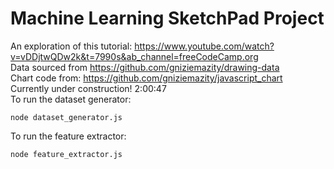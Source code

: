 # Machine Learning SketchPad Project

An exploration of this tutorial: https://www.youtube.com/watch?v=vDDjtwQDw2k&t=7990s&ab_channel=freeCodeCamp.org
</br>
Data sourced from https://github.com/gniziemazity/drawing-data
</br>
Chart code from: https://github.com/gniziemazity/javascript_chart
</br>
Currently under construction!
2:00:47
</br>
To run the dataset generator:

```
node dataset_generator.js
```

To run the feature extractor:

```
node feature_extractor.js
```
